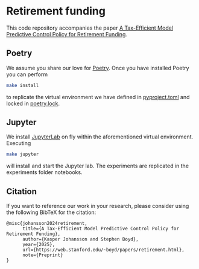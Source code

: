 # Retirement funding

This code repository accompanies the paper [A Tax-Efficient Model Predictive Control Policy for Retirement Funding](https://web.stanford.edu/~boyd/papers/retirement.html).


## Poetry

We assume you share our love for [Poetry](https://python-poetry.org).
Once you have installed Poetry you can perform

```bash
make install
```

to replicate the virtual environment we have defined in [pyproject.toml](pyproject.toml)
and locked in [poetry.lock](poetry.lock).

## Jupyter

We install [JupyterLab](https://jupyter.org) on fly within the aforementioned
virtual environment. Executing

```bash
make jupyter
```

will install and start the Jupyter lab. The experiments are replicated in the experiments folder notebooks.

## Citation

If you want to reference our work in your research, please consider using the following BibTeX for the citation:
```
@misc{johansson2024retirement,
      title={A Tax-Efficient Model Predictive Control Policy for Retirement Funding},
      author={Kasper Johansson and Stephen Boyd},
      year={2025},
      url={https://web.stanford.edu/~boyd/papers/retirement.html},
      note={Preprint}
}
```

